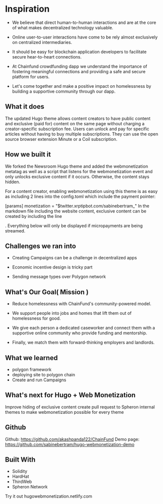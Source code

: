 # Inspiration
- We believe that direct human-to-human interactions and are at the core of what makes decentralized technology valuable.

- Online user-to-user interactions have come to be rely almost exclusively on centralized intermediaries.

- It should be easy for blockchain application developers to facilitate secure hear-to-heart connections.

- At Chainfund crowdfunding dapp we understand the importance of fostering meaningful connections and providing a safe and secure platform for users.

- Let's come together and make a positive impact on homelessness by building a supportive community through our dapp.

## What it does
The updated Hugo theme allows content creators to have public content and exclusive (paid for) content on the same page without charging a creator-specific subscription fee. Users can unlock and pay for specific articles without having to buy multiple subscriptions. They can use the open source browser extension Minute or a Coil subscription.

## How we built it
We forked the Newsroom Hugo theme and added the webmonetization metatag as well as a script that listens for the webmonetization event and only unlocks exclusive content if it occurs. Otherwise, the content stays hidden.

For a content creator, enabling webmonetization using this theme is as easy as including 2 lines into the config.toml which include the payment pointer:

[params]
  monetization = "$twitter.xrptipbot.com/sabinebertram_"
In the markdown file including the website content, exclusive content can be created by including the line <div id='exclusive'></div>. Everything below will only be displayed if micropayments are being streamed.

## Challenges we ran into
- Creating Campaigns can be a challenge in decentralized apps

- Economic incentive design is tricky part 

- Sending  message types over Polygon network

## What's Our Goal( Mission )
- Reduce homelessness with ChainFund's community-powered model.

- We support people into jobs and homes that lift them out of homelessness for good. 

- We give each person a dedicated caseworker and connect them with a supportive online community who provide funding and mentorship. 

- Finally, we match them with forward-thinking employers and landlords.




## What we learned
- polygon framework
- deploying site to polygon chain
- Create and run Campaigns

## What's next for Hugo + Web Monetization
Improve hiding of exclusive content
create pull request to Spheron internal themes to make webmonetization possible for every theme

## Github
Github: https://github.com/akashpanda122/ChainFund
Demo page: https://github.com/sabinebertram/hugo-webmonetization-demo

## Built With
- Solidity
- HardHat
- ThirdWeb
- Spheron Network 


Try it out
 hugowebmonetization.netlify.com
